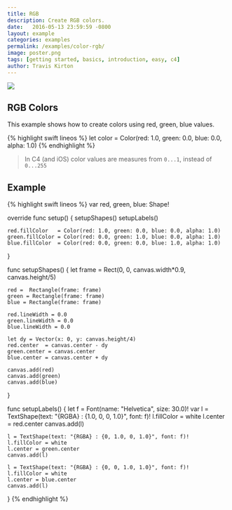 ```yaml
---
title: RGB
description: Create RGB colors.
date:   2016-05-13 23:59:59 -0800
layout: example
categories: examples
permalink: /examples/color-rgb/
image: poster.png
tags: [getting started, basics, introduction, easy, c4]
author: Travis Kirton
---
```

![](rgb.png)

## RGB Colors
This example shows how to create colors using red, green, blue values.

{% highlight swift lineos %}
let color = Color(red: 1.0, green: 0.0, blue: 0.0, alpha: 1.0)
{% endhighlight %}

> In C4 (and iOS) color values are measures from `0...1`, instead of `0...255`

## Example
{% highlight swift lineos %}
var red, green, blue: Shape!

override func setup() {
    setupShapes()
    setupLabels()

    red.fillColor   = Color(red: 1.0, green: 0.0, blue: 0.0, alpha: 1.0)
    green.fillColor = Color(red: 0.0, green: 1.0, blue: 0.0, alpha: 1.0)
    blue.fillColor  = Color(red: 0.0, green: 0.0, blue: 1.0, alpha: 1.0)
}

func setupShapes() {
    let frame = Rect(0, 0, canvas.width*0.9, canvas.height/5)

    red =  Rectangle(frame: frame)
    green = Rectangle(frame: frame)
    blue = Rectangle(frame: frame)

    red.lineWidth = 0.0
    green.lineWidth = 0.0
    blue.lineWidth = 0.0

    let dy = Vector(x: 0, y: canvas.height/4)
    red.center  = canvas.center - dy
    green.center = canvas.center
    blue.center = canvas.center + dy

    canvas.add(red)
    canvas.add(green)
    canvas.add(blue)
}

func setupLabels() {
    let f = Font(name: "Helvetica", size: 30.0)!
    var l = TextShape(text: "{RGBA} : {1.0, 0, 0, 1.0}", font: f)!
    l.fillColor = white
    l.center = red.center
    canvas.add(l)

    l = TextShape(text: "{RGBA} : {0, 1.0, 0, 1.0}", font: f)!
    l.fillColor = white
    l.center = green.center
    canvas.add(l)

    l = TextShape(text: "{RGBA} : {0, 0, 1.0, 1.0}", font: f)!
    l.fillColor = white
    l.center = blue.center
    canvas.add(l)
}
{% endhighlight %}
